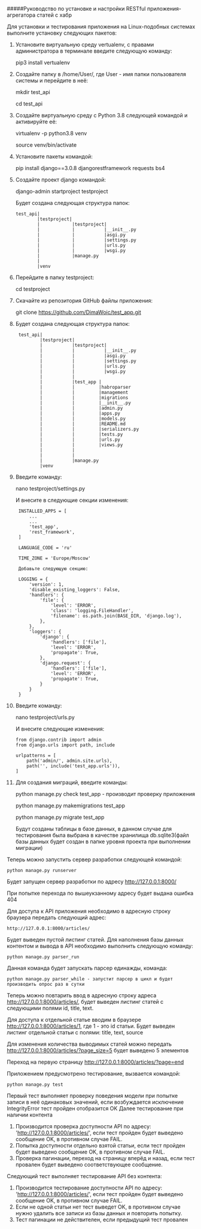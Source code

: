 #####Руководство по установке и настройки RESTful приложения-агрегатора статей с хабр

   Для установки и тестирования приложения на Linux-подобных системах выполните установку следующих пакетов:
1. Установите виртуальную среду vertualenv, c правами администратора в терминале введите следующую команду:
    
    pip3 install vertualenv
    
2. Создайте папку в /home/User/, где User - имя папки пользователя системы и перейдите в неё:
    
    mkdir test_api
    
    cd test_api
    
3. Создайте виртуальную среду с Python 3.8 следующей командой и активируйте её:
    
    virtualenv -p python3.8 venv
    
    source venv/bin/activate
    
4. Установите пакеты командой:
    
    pip install django==3.0.8 djangorestframework requests bs4

5. Создайте проект django командой:

    django-admin startproject testproject
   
   Будет создана следующая структура папок:
   
       test_api|
               |testproject|
               |            |testproject|
               |            |           |__init__.py
               |            |           |asgi.py
               |            |           |settings.py
               |            |           |urls.py
               |            |           |wsgi.py
               |            |manage.py
               |
               |venv
6. Перейдите в папку testproject:

    cd testproject
    
7. Скачайте из репозитория GitHub файлы приложения:
    
    git clone https://github.com/DimaWoic/test_app.git

8. Будет создана следующая структура папок:

        test_api|
                |testproject|
                |           |testproject|
                |           |           |__init__.py
                |           |           |asgi.py
                |           |           |settings.py
                |           |           |urls.py
                |           |           |wsgi.py
                |           |
                |           |test_app |
                |           |         |habroparser
                |           |         |management
                |           |         |migrations
                |           |         |__init__.py
                |           |         |admin.py
                |           |         |apps.py
                |           |         |models.py
                |           |         |README.md
                |           |         |serializers.py
                |           |         |tests.py
                |           |         |urls.py
                |           |         |views.py
                |           |         
                |           |
                |           |manage.py
                |venv

9. Введите команду:
    
    nano testproject/settings.py
    
    И внесите в следующие секции изменения:
    
        INSTALLED_APPS = [
            ...
            ...
            'test_app',
            'rest_framework',
        ]

        LANGUAGE_CODE = 'ru'

        TIME_ZONE = 'Europe/Moscow'
        
        Добавьте следующую секцию:

        LOGGING = {
            'version': 1,
            'disable_existing_loggers': False,
            'handlers': {
                'file': {
                    'level': 'ERROR',
                    'class': 'logging.FileHandler',
                    'filename': os.path.join(BASE_DIR, 'django.log'),
                },
            },
            'loggers': {
                'django': {
                    'handlers': ['file'],
                    'level': 'ERROR',
                    'propagate': True,
                },
                'django.request': {
                    'handlers': ['file'],
                    'level': 'ERROR',
                    'propagate': True,
                }
            }
        }

10. Введите команду:
    
    nano testproject/urls.py
    
    И внесите следующие изменения:
    
        from django.contrib import admin
        from django.urls import path, include
    
        urlpatterns = [
            path('admin/', admin.site.urls),
            path('', include('test_app.urls')),
        ]
        
11. Для создания миграций, введите команды:

    python manage.py check test_app - производит проверку приложения
    
    python manage.py makemigrations test_app
    
    python manage.py migrate test_app
    
    Будут созданы таблицы в базе данных, в данном случае для тестирования была выбрана в качестве 
    хранилища db.sqlite3(файл базы данных будет создан в папке уровня проекта при выполнении
    миграции)
    
Теперь можно запустить сервер разработки следующей командой:

    python manage.py runserver
    
Будет запущен сервер разработки по адресу  http://127.0.0.1:8000/

При попытке перехода по вышеукзанному адресу будет выдана ошибка 404

Для доступа к API приложения необходимо в адресную строку браузера передать следующий адрес:

    http://127.0.0.1:8000/articles/
    
Будет выведен пустой листинг статей. Для наполнения базы данных контентом и вывода в API
необходимо выполнить следующую команду:
    
    python manage.py parser_run

Данная команда будет запускать парсер единажды, команда:
    
    python manage.py parser_while - запустит парсер в цикл и будет производить опрос раз в сутки

Теперь можно повтарить ввод в адресную строку адреса http://127.0.0.1:8000/articles/, будет выведен
листинг статей с следующими полями id, title, text.

Для доступа к отдельной статье вводим в браузере http://127.0.0.1:8000/articles/1, где 1 - это id
статьи. Будет выведен листинг отдельной статьи с полями: title, text, source

Для изменения количества выводимых статей можно передать http://127.0.0.1:8000/articles/?page_size=5
будет выведено 5 элементов

Переход на первую страницу http://127.0.0.1:8000/articles/?page=end

Приложением предусмотрено тестирование, вызвается командой:

    python manage.py test

Первый тест выполняет проверку поведения модели при попытке записи в неё одинаковых значений, если возбуждается 
исключение IntegrityError тест пройден отобразится OK
Далее тестирование при наличии контента

1. Производится проверка доступности API по адресу: 'http://127.0.0.1:8000/articles/', если тест пройден будет 
выведено сообщение OK, в противном случае FAIL. 
2. Попытка доступности отдельно взятой статьи, если тест пройден будет выведено сообщение OK, в противном случае FAIL.
3. Проверка пагинации, переход на страницу вперёд и назад, если тест провален будет выведено соответствующее сообщение.

Следующий тест выполняет тестирование API без контента:

1. Производится тестирование доступности API по адресу: 'http://127.0.0.1:8000/articles/', если тест пройден будет 
выведено сообщение OK, в противном случае FAIL. 
2. Если не одной статьи нет тест выведет OK, в противном случае нужно удалить все записи из базы данных и повторить
попытку.
3. Тест пагинации не действителен, если предыдущий тест провален